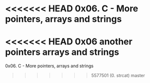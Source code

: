 <<<<<<< HEAD
0x06. C - More pointers, arrays and strings
=======
<<<<<<< HEAD
0x06 another pointers arrays and strings
=======
0x06. C - More pointers, arrays and strings
>>>>>>> 5577501 (0. strcat)
>>>>>>> master
